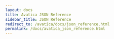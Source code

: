 ```yaml
---
layout: docs
title: Avatica JSON Reference
sidebar_title: JSON Reference
redirect_to: /avatica/docs/json_reference.html
permalink: /docs/avatica_json_reference.html
---
```


